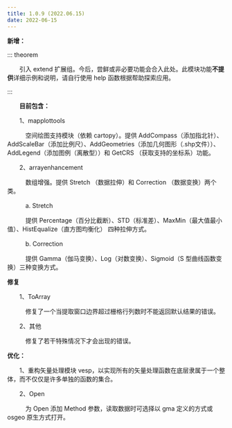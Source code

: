 ```yaml
---
title: 1.0.9 (2022.06.15)
date: 2022-06-15
---
```


<font color="#616AE5"><i class="fas fa-award"></i></font> **新增：**

::: theorem 

&emsp;　引入 extend 扩展组。今后，尝鲜或非必要功能会合入此处。此模块功能**不提供**详细示例和说明，请自行使用 help 函数根据帮助探索应用。

:::

**&emsp;　目前包含：**

&emsp;　1、mapplottools

&emsp;　　空间绘图支持模块（依赖 cartopy）。提供 AddCompass（添加指北针）、AddScaleBar（添加比例尺）、AddGeometries（添加几何图形（.shp文件））、AddLegend（添加图例（离散型））和 GetCRS （获取支持的坐标系）功能。

&emsp;　2、arrayenhancement

&emsp;　　数组增强。提供 Stretch （数据拉伸）和 Correction （数据变换）两个类。

&emsp;　　a. Stretch

&emsp;　　提供 Percentage（百分比截断）、STD（标准差）、MaxMin（最大值最小值）、HistEqualize（直方图均衡化） 四种拉伸方式。

&emsp;　　b. Correction

&emsp;　　提供 Gamma（伽马变换）、Log（对数变换）、Sigmoid（S 型曲线函数变换）三种变换方式。

<font color="#FFA500"><i class="fas fa-tools"></i></font> **修复**

&emsp;　1、ToArray

&emsp;　　修复了一个当提取窗口边界超过栅格行列数时不能返回默认结果的错误。

&emsp;　2、其他

&emsp;　　修复了若干特殊情况下才会出现的错误。

<font color="#3CB371"><i class="fab fa-superpowers"></i></font> **优化：**

&emsp;　1、重构矢量处理模块 vesp，以实现所有的矢量处理函数在底层隶属于一个整体，而不仅仅是许多单独的函数的集合。

&emsp;　2、Open

&emsp;　　为 Open 添加 Method 参数，读取数据时可选择以 gma 定义的方式或 osgeo 原生方式打开。
